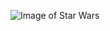 ![Image of Star Wars](https://www.starwarsnewsnet.com/wp-content/uploads/2021/01/A-Family-at-War.png)
